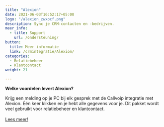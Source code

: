 ```yaml
---
title: "Alexion"
date: 2021-06-03T16:52:17+05:00
logo: "/alexion_zwxocf.png"
description: Sync je CRM-contacten en -bedrijven.
meer_info:
  - title: Support
    url: /ondersteuning/
button:
  title: Meer informatie
  link: /crmintegratie/Alexion/
categories:
  - Relatiebeheer
  - Klantcontact
weight: 21

---
```


**Welke voordelen levert Alexion?**

Krijg een melding op je PC bij elk gesprek met de Callvoip integratie met Alexion. Één keer klikken en je hebt alle gegevens voor je. Dit pakket wordt veel gebruikt voor relatiebeheer en klantcontact.<br><br><a href="/crmintegratie/Alexion/" class="button">Lees meer!</a>
